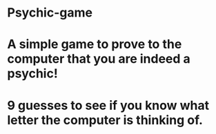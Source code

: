 # Psychic-game

# A simple game to prove to the computer that you are indeed a psychic!
# 9 guesses to see if you know what letter the computer is thinking of. 
